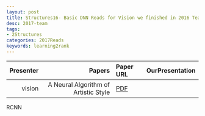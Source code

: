 ```yaml
---
layout: post
title: Structures16- Basic DNN Reads for Vision we finished in 2016 Team Meetings 
desc: 2017-team
tags:
- 2Structures
categories: 2017Reads
keywords: learning2rank 
---
```



| Presenter | Papers | Paper URL| OurPresentation |
| -----: | ---------------------------: | :----- | :----- |
| vision | A Neural Algorithm of Artistic Style | [PDF](https://arxiv.org/abs/1508.06576) |  |

RCNN

